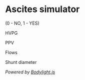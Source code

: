 # Ascites simulator


<bdl-fmi id="idfmi" mode="oneshot" src="Lymphatics_Hemodynamics_Experiments_HVPGShuntsForSimulator.js" fminame="Lymphatics_Hemodynamics_Experiments_HVPGShuntsForSimulator" tolerance="0.000001" starttime="4" fstepsize="1" stoptime="30" guid="{dc5bd2c5-c5a0-40f2-9619-19c8c00e7fc1}" valuereferences="905969714,905969732,905969816,905969713,905969762,905969846,100663313,905969764,905969848,905969765,905969773,905969791" valuelabels="ascites_NoShunts.HVPG,ascites_Shunts.HVPG,ascites_ShuntDefault.HVPG,ascites_NoShunts.PPV,ascites_ShuntDefault.PPV,ascites_Shunts.PPV,ascites_NoShunts.Q_liver,ascites_ShuntDefault.Q_liver,ascites_Shunts.Q_liver,ascites_Shunts.Q_shunt,ascites_Shunts.shunt.d,phase"
inputs="id1,16777243,7.5006e-09,1,t;id2,16777270,1.6666666666667e-05,1,t;id3,16777276,1,1,t"
inputlabels="ascites_Shunts.shunt.Comp,Inflow,TipsOn" eventlisten="change"></bdl-fmi>

<bdl-animate-control 
id="ida" 
fromid="idfmi" 
speedfactor="1" 
segments="0;1;2;3;4"
segmentlabels="First;second;third;fourth;Out of bounds" 
segmentcond="11,eq,1;11,eq,1;11,eq,3;11,eq,4" ></bdl-animate-control> 

<bdl-range id="id1" title="Remodeling sensitivity" min="0.1" max="5" default="1" step="0.1"></bdl-range>

<bdl-range id="id2" title="Inflow" min="0.7" max="1.3" default="1" step="0.02"></bdl-range>

<bdl-range id="id3" title="TIPS enabled " min="0" max="1" default="0" step="1"></bdl-range> (0 - NO, 1 - YES)

<div class="w3-half">
HVPG

<bdl-chartjs-time width="400" height="400" fromid="idfmi" labels="No shunts,Adjusted shunt,Default shunt" initialdata="0, 1, 2" refindex="0" refvalues="3" ylabel="HVPG (mmHg)" xlabel="Liver resistance (mmHg.min/L)" showLine="false" convertors="1,133.32;1,133.32;1,133.32" min="0" max="35" sectionid="ida"></bdl-chartjs-time>

</div>
<div class="w3-half">
PPV

<bdl-chartjs-time width="400" height="400" fromid="idfmi" labels="No shunts,Adjusted,Default" initialdata="0, 1, 2" refindex="3" refvalues="3" ylabel="PPV (mmHg)" xlabel="Liver resistance (mmHg.min/L)" convertors="1,133.32;1,133.32;1,133.32" min=0 max=70 sectionid="ida"></bdl-chartjs-time>

</div>
</div>

<div class="w3-row">
<div class="w3-half">
Flows

<bdl-chartjs-time width="400" height="400" fromid="idfmi" labels="Inflow,Liver flow adjusted shunt,Liver flow default shunt, Adjusted shunt flow" refindex="6" refvalues="4" ylabel="Flow (L/min)" xlabel="Liver resistance (mmHg.min/L)" showLine="false" convertors="6e4,1;6e4,1;6e4,1;6e4,1" min="0" max="1.3"></bdl-chartjs-time>

</div>
<div class="w3-half">
Shunt diameter

<bdl-chartjs-time width="400" height="400" fromid="idfmi"  initialdata="0," refindex="10" refvalues="2" ylabel="Diameter(mm)" xlabel="Liver resistance (mmHg.min/L)" convertors="1000,1" min="0" max="6"></bdl-chartjs-time>

</div>
</div>

*Powered by [Bodylight.js](https://bodylight.physiome.cz/)*
